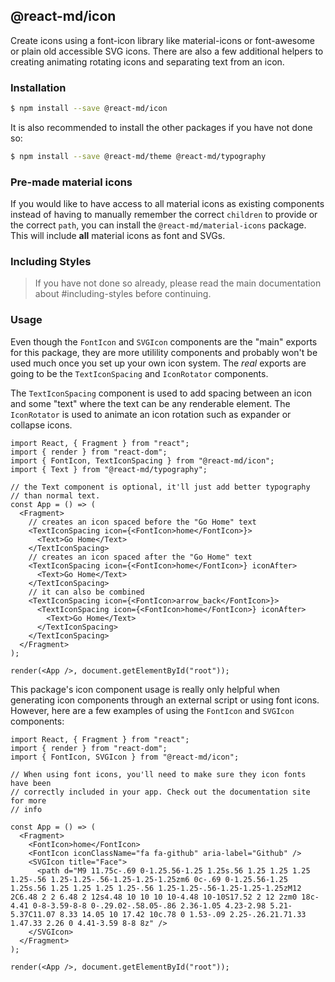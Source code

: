 ## @react-md/icon

Create icons using a font-icon library like material-icons or font-awesome or
plain old accessible SVG icons. There are also a few additional helpers to
creating animating rotating icons and separating text from an icon.

### Installation

```sh
$ npm install --save @react-md/icon
```

It is also recommended to install the other packages if you have not done so:

```sh
$ npm install --save @react-md/theme @react-md/typography
```

### Pre-made material icons

If you would like to have access to all material icons as existing components
instead of having to manually remember the correct `children` to provide or the
correct `path`, you can install the `@react-md/material-icons` package. This
will include **all** material icons as font and SVGs.

### Including Styles

> If you have not done so already, please read the main documentation about
> #including-styles before continuing.

### Usage

Even though the `FontIcon` and `SVGIcon` components are the "main" exports for
this package, they are more utilility components and probably won't be used much
once you set up your own icon system. The _real_ exports are going to be the
`TextIconSpacing` and `IconRotator` components.

The `TextIconSpacing` component is used to add spacing between an icon and some
"text" where the text can be any renderable element. The `IconRotator` is used
to animate an icon rotation such as expander or collapse icons.

```tsx
import React, { Fragment } from "react";
import { render } from "react-dom";
import { FontIcon, TextIconSpacing } from "@react-md/icon";
import { Text } from "@react-md/typography";

// the Text component is optional, it'll just add better typography
// than normal text.
const App = () => (
  <Fragment>
    // creates an icon spaced before the "Go Home" text
    <TextIconSpacing icon={<FontIcon>home</FontIcon>}>
      <Text>Go Home</Text>
    </TextIconSpacing>
    // creates an icon spaced after the "Go Home" text
    <TextIconSpacing icon={<FontIcon>home</FontIcon>} iconAfter>
      <Text>Go Home</Text>
    </TextIconSpacing>
    // it can also be combined
    <TextIconSpacing icon={<FontIcon>arrow_back</FontIcon>}>
      <TextIconSpacing icon={<FontIcon>home</FontIcon>} iconAfter>
        <Text>Go Home</Text>
      </TextIconSpacing>
    </TextIconSpacing>
  </Fragment>
);

render(<App />, document.getElementById("root"));
```

This package's icon component usage is really only helpful when generating icon
components through an external script or using font icons. However, here are a
few examples of using the `FontIcon` and `SVGIcon` components:

```tsx
import React, { Fragment } from "react";
import { render } from "react-dom";
import { FontIcon, SVGIcon } from "@react-md/icon";

// When using font icons, you'll need to make sure they icon fonts have been
// correctly included in your app. Check out the documentation site for more
// info

const App = () => (
  <Fragment>
    <FontIcon>home</FontIcon>
    <FontIcon iconClassName="fa fa-github" aria-label="Github" />
    <SVGIcon title="Face">
      <path d="M9 11.75c-.69 0-1.25.56-1.25 1.25s.56 1.25 1.25 1.25 1.25-.56 1.25-1.25-.56-1.25-1.25-1.25zm6 0c-.69 0-1.25.56-1.25 1.25s.56 1.25 1.25 1.25 1.25-.56 1.25-1.25-.56-1.25-1.25-1.25zM12 2C6.48 2 2 6.48 2 12s4.48 10 10 10 10-4.48 10-10S17.52 2 12 2zm0 18c-4.41 0-8-3.59-8-8 0-.29.02-.58.05-.86 2.36-1.05 4.23-2.98 5.21-5.37C11.07 8.33 14.05 10 17.42 10c.78 0 1.53-.09 2.25-.26.21.71.33 1.47.33 2.26 0 4.41-3.59 8-8 8z" />
    </SVGIcon>
  </Fragment>
);

render(<App />, document.getElementById("root"));
```
